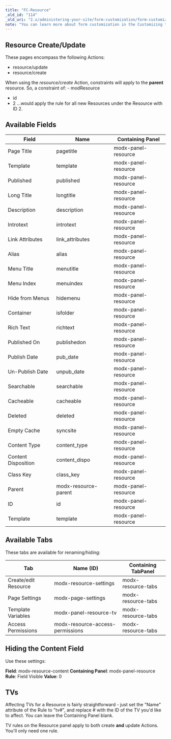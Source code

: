 ```yaml
---
title: "FC-Resource"
_old_id: "114"
_old_uri: "2.x/administering-your-site/form-customization/form-customization-pages/fc-resource"
note: "You can learn more about form customization in the Customizing the Manager section"
---
```


## Resource Create/Update

These pages encompass the following Actions:

- resource/update
- resource/create

When using the _resource/create_ Action, constraints will apply to the **parent** resource. So, a constraint of: - modResource
- id
- 2
  ...would apply the rule for all new Resources under the Resource with ID 2.



## Available Fields

| Field               | Name                 | Containing Panel    |
| ------------------- | -------------------- | ------------------- |
| Page Title          | pagetitle            | modx-panel-resource |
| Template            | template             | modx-panel-resource |
| Published           | published            | modx-panel-resource |
| Long Title          | longtitle            | modx-panel-resource |
| Description         | description          | modx-panel-resource |
| Introtext           | introtext            | modx-panel-resource |
| Link Attributes     | link\_attributes     | modx-panel-resource |
| Alias               | alias                | modx-panel-resource |
| Menu Title          | menutitle            | modx-panel-resource |
| Menu Index          | menuindex            | modx-panel-resource |
| Hide from Menus     | hidemenu             | modx-panel-resource |
| Container           | isfolder             | modx-panel-resource |
| Rich Text           | richtext             | modx-panel-resource |
| Published On        | publishedon          | modx-panel-resource |
| Publish Date        | pub\_date            | modx-panel-resource |
| Un-Publish Date     | unpub\_date          | modx-panel-resource |
| Searchable          | searchable           | modx-panel-resource |
| Cacheable           | cacheable            | modx-panel-resource |
| Deleted             | deleted              | modx-panel-resource |
| Empty Cache         | syncsite             | modx-panel-resource |
| Content Type        | content\_type        | modx-panel-resource |
| Content Disposition | content\_dispo       | modx-panel-resource |
| Class Key           | class\_key           | modx-panel-resource |
| Parent              | modx-resource-parent | modx-panel-resource |
| ID                  | id                   | modx-panel-resource |
| Template            | template             | modx-panel-resource |



## Available Tabs

These tabs are available for renaming/hiding:

| Tab                  | Name (ID)                        | Containing TabPanel |
| -------------------- | -------------------------------- | ------------------- |
| Create/edit Resource | modx-resource-settings           | modx-resource-tabs  |
| Page Settings        | modx-page-settings               | modx-resource-tabs  |
| Template Variables   | modx-panel-resource-tv           | modx-resource-tabs  |
| Access Permissions   | modx-resource-access-permissions | modx-resource-tabs  |



## Hiding the Content Field

Use these settings:

**Field**: modx-resource-content
**Containing Panel**: modx-panel-resource
**Rule**: Field Visible
**Value**: 0

## TVs

Affecting TVs for a Resource is fairly straightforward - just set the "Name" attribute of the Rule to "tv#", and replace # with the ID of the TV you'd like to affect. You can leave the Containing Panel blank.

TV rules on the Resource panel apply to both create **and** update Actions. You'll only need one rule.
